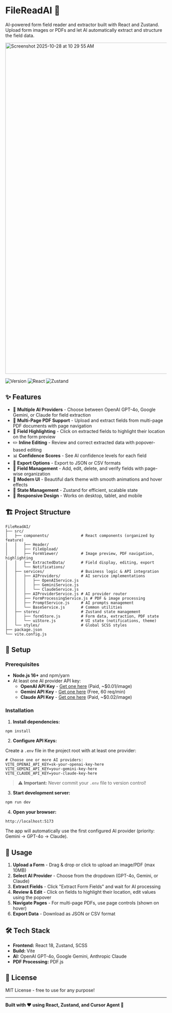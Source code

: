 # FileReadAI 🤖

AI-powered form field reader and extractor built with React and Zustand. Upload form images or PDFs and let AI automatically extract and structure the field data.

<img width="1789" height="1035" alt="Screenshot 2025-10-28 at 10 29 55 AM" src="https://github.com/user-attachments/assets/cd56a70c-a733-4577-807c-72fd33296a9d" />


![Version](https://img.shields.io/badge/version-0.1.0-blue)
![React](https://img.shields.io/badge/React-18.3.1-61dafb)
![Zustand](https://img.shields.io/badge/Zustand-4.5.2-orange)

## ✨ Features

- 🤖 **Multiple AI Providers** - Choose between OpenAI GPT-4o, Google Gemini, or Claude for field extraction
- 📄 **Multi-Page PDF Support** - Upload and extract fields from multi-page PDF documents with page navigation
- 📍 **Field Highlighting** - Click on extracted fields to highlight their location on the form preview
- ✏️ **Inline Editing** - Review and correct extracted data with popover-based editing
- 📊 **Confidence Scores** - See AI confidence levels for each field
- 💾 **Export Options** - Export to JSON or CSV formats
- 📝 **Field Management** - Add, edit, delete, and verify fields with page-wise organization
- 🎨 **Modern UI** - Beautiful dark theme with smooth animations and hover effects
- 🔄 **State Management** - Zustand for efficient, scalable state
- 📱 **Responsive Design** - Works on desktop, tablet, and mobile

## 🏗️ Project Structure

```
FileReadAI/
├── src/
│   ├── components/              # React components (organized by feature)
│   │   ├── Header/
│   │   ├── FileUpload/
│   │   ├── FormViewer/          # Image preview, PDF navigation, highlighting
│   │   ├── ExtractedData/       # Field display, editing, export
│   │   └── Notifications/
│   ├── services/                # Business logic & API integration
│   │   ├── AIProviders/         # AI service implementations
│   │   │   ├── OpenAIService.js
│   │   │   ├── GeminiService.js
│   │   │   └── ClaudeService.js
│   │   ├── AIProviderService.js # AI provider router
│   │   ├── FormProcessingService.js # PDF & image processing
│   │   ├── PromptService.js     # AI prompts management
│   │   └── BaseService.js       # Common utilities
│   ├── stores/                  # Zustand state management
│   │   ├── formStore.js         # Form data, extraction, PDF state
│   │   └── uiStore.js           # UI state (notifications, theme)
│   └── styles/                  # Global SCSS styles
├── package.json
└── vite.config.js
```

## 🚀 Setup

### Prerequisites

- **Node.js 16+** and npm/yarn
- At least one AI provider API key:
  - **OpenAI API Key** - [Get one here](https://platform.openai.com/api-keys) (Paid, ~$0.01/image)
  - **Gemini API Key** - [Get one here](https://aistudio.google.com/app/apikey) (Free, 60 req/min)
  - **Claude API Key** - [Get one here](https://console.anthropic.com/) (Paid, ~$0.02/image)

### Installation

1. **Install dependencies:**
```bash
npm install
```

2. **Configure API Keys:**

Create a `.env` file in the project root with at least one provider:

```env
# Choose one or more AI providers:
VITE_OPENAI_API_KEY=sk-your-openai-key-here
VITE_GEMINI_API_KEY=your-gemini-key-here
VITE_CLAUDE_API_KEY=your-claude-key-here
```

> ⚠️ **Important:** Never commit your `.env` file to version control!

3. **Start development server:**
```bash
npm run dev
```

4. **Open your browser:**
```
http://localhost:5173
```

The app will automatically use the first configured AI provider (priority: Gemini → GPT-4o → Claude).

## 📖 Usage

1. **Upload a Form** - Drag & drop or click to upload an image/PDF (max 10MB)
2. **Select AI Provider** - Choose from the dropdown (GPT-4o, Gemini, or Claude)
3. **Extract Fields** - Click "Extract Form Fields" and wait for AI processing
4. **Review & Edit** - Click on fields to highlight their location, edit values using the popover
5. **Navigate Pages** - For multi-page PDFs, use page controls (shown on hover)
6. **Export Data** - Download as JSON or CSV format

## 🛠️ Tech Stack

- **Frontend:** React 18, Zustand, SCSS
- **Build:** Vite
- **AI:** OpenAI GPT-4o, Google Gemini, Anthropic Claude
- **PDF Processing:** PDF.js

## 📄 License

MIT License - free to use for any purpose!

---

**Built with ❤️ using React, Zustand, and Cursor Agent 🤖**

